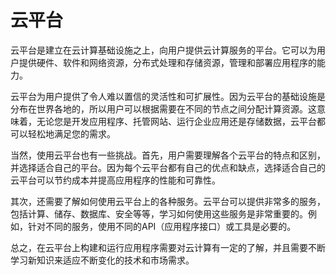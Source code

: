 # 云平台

云平台是建立在云计算基础设施之上，向用户提供云计算服务的平台。它可以为用户提供硬件、软件和网络资源，分布式处理和存储资源，管理和部署应用程序的能力。

云平台为用户提供了令人难以置信的灵活性和可扩展性。因为云平台的基础设施是分布在世界各地的，所以用户可以根据需要在不同的节点之间分配计算资源。这意味着，无论您是开发应用程序、托管网站、运行企业应用还是存储数据，云平台都可以轻松地满足您的需求。

当然，使用云平台也有一些挑战。首先，用户需要理解各个云平台的特点和区别，并选择适合自己的平台。因为每个云平台都有自己的优点和缺点，选择适合自己的云平台可以节约成本并提高应用程序的性能和可靠性。

其次，还需要了解如何使用云平台上的各种服务。云平台可以提供非常多的服务，包括计算、储存、数据库、安全等等，学习如何使用这些服务是非常重要的。例如，针对不同的服务，使用不同的API（应用程序接口）或工具是必要的。

总之，在云平台上构建和运行应用程序需要对云计算有一定的了解，并且需要不断学习新知识来适应不断变化的技术和市场需求。